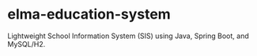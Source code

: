 # elma-education-system
Lightweight School Information System (SIS) using Java, Spring Boot, and MySQL/H2.
